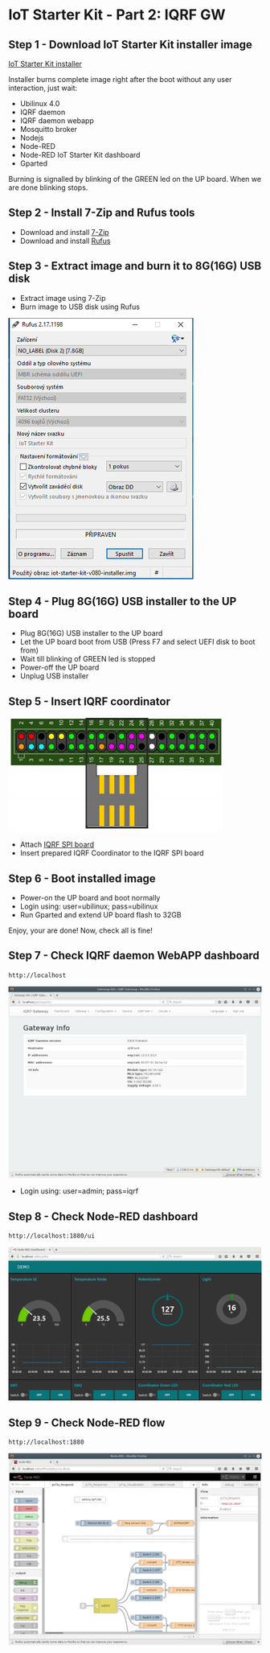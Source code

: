 # IoT Starter Kit - Part 2: IQRF GW

## Step 1 - Download IoT Starter Kit installer image

[IoT Starter Kit installer](https://dl.iqrfsdk.org/iot-starter-kit-v080-installer.img.bz2)

Installer burns complete image right after the boot without any user interaction, just wait:

* Ubilinux 4.0
* IQRF daemon
* IQRF daemon webapp
* Mosquitto broker
* Nodejs
* Node-RED
* Node-RED IoT Starter Kit dashboard
* Gparted

Burning is signalled by blinking of the GREEN led on the UP board. When we are done blinking stops.

## Step 2 - Install 7-Zip and Rufus tools

* Download and install [7-Zip](http://www.7-zip.org/)
* Download and install [Rufus](https://rufus.akeo.ie/)

## Step 3 - Extract image and burn it to 8G(16G) USB disk

* Extract image using 7-Zip
* Burn image to USB disk using Rufus

![Burn installer to 8G(16G) USB disk](https://github.com/iqrfsdk/iot-starter-kit/blob/master/docs/rufus-burn-installer.png)

## Step 4 - Plug 8G(16G) USB installer to the UP board

* Plug 8G(16G) USB installer to the UP board
* Let the UP board boot from USB (Press F7 and select UEFI disk to boot from)
* Wait till blinking of GREEN led is stopped
* Power-off the UP board
* Unplug USB installer

## Step 5 - Insert IQRF coordinator

![IQRF SPI board](https://github.com/iqrfsdk/iot-starter-kit/blob/master/docs/iqrf-spi-board.png)

* Attach [IQRF SPI board](http://www.iqrf.org/weben/downloads.php?id=412)
* Insert prepared IQRF Coordinator to the IQRF SPI board

## Step 6 - Boot installed image

* Power-on the UP board and boot normally
* Login using: user=ubilinux; pass=ubilinux
* Run Gparted and extend UP board flash to 32GB

Enjoy, your are done! 
Now, check all is fine!

## Step 7 - Check IQRF daemon WebAPP dashboard

```bash
http://localhost
```
![IQRF daemon WebAPP dashboard](https://github.com/iqrfsdk/iot-starter-kit/blob/master/docs/iqrf-daemon-webapp-gateway.png "IQRF daemon WebAPP dashboard")

* Login using: user=admin; pass=iqrf

## Step 8 - Check Node-RED dashboard

```bash
http://localhost:1880/ui
```
![IQRF App dashboard](https://github.com/iqrfsdk/iot-starter-kit/blob/master/docs/node-red-ui.png "IQRF App Dashboard")

## Step 9 - Check Node-RED flow

```bash
http://localhost:1880
```
![IQRF App flow](https://github.com/iqrfsdk/iot-starter-kit/blob/master/docs/node-red-flows.png "IQRF App Flow")
